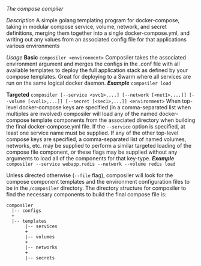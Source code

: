 *The compose compiler*

*Description*
A simple golang templating program for docker-compose, taking in
modular compose service, volume, network, and secret definitions,
merging them together into a single docker-compose.yml, and 
writing out any values from an associated config file for that
applications various environments

*Usage*
**Basic**
`composiler <environment>`
Composiler takes the associated environment argument and merges the
configs in the <environment>.conf file with all available templates
to deploy the full application stack as defined by your compose
templates. Great for deploying to a Swarm where all services are
run on the same logical docker daemon.
***Example***
`composiler load`


**Targeted**
`composiler [--service <svc1>,...] [--network [<net1>,...]]
[--volume [<vol1>,...]] [--secret [<sec1>,...]] <environment>`
When top-level docker-compose keys are specified (in a
comma-separated list when multiples are involved) composiler will
load any of the named docker-compose template components from the
associated directory when building the final docker-compose.yml
file. If the `--service` option is specified, at least one service
name must be supplied. If any of the other top-level compose keys
are specified, a comma-separated list of named volumes, networks,
etc. may be supplied to perform a similar targeted loading of the
compose file component, or these flags may be supplied without
any arguments to load all of the components for that key-type.
***Example***
`composiler --service webapp,redis --network --volume redis load`

Unless directed otherwise (`--file` flag), composiler will look
for the compose component templates and the environment configuration
files to be in the `/composiler` directory. The directory structure
for composiler to find the necessary components to build the final
compose file is:
```
composiler
  |-- configs
  +
  |-- templates
       |-- services
       +
       |-- volumes
       +
       |-- networks
       +
       |-- secrets
```
